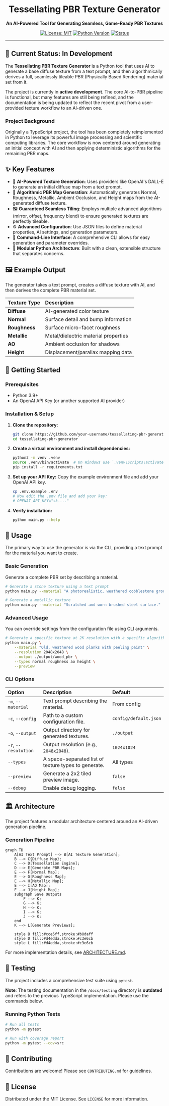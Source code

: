 <div align="center">

# Tessellating PBR Texture Generator

**An AI-Powered Tool for Generating Seamless, Game-Ready PBR Textures**

</div>

<div align="center">

[![License: MIT](https://img.shields.io/badge/License-MIT-yellow.svg?style=for-the-badge)](https://opensource.org/licenses/MIT)
[![Python Version](https://img.shields.io/badge/python-3.9+-blue.svg?style=for-the-badge)](https://www.python.org/downloads/)
[![Status](https://img.shields.io/badge/Status-In_Development-orange.svg?style=for-the-badge)](https://github.com/your-username/tessellating-pbr-generator)

</div>

---

## 🚀 Current Status: In Development

The **Tessellating PBR Texture Generator** is a Python tool that uses AI to generate a base diffuse texture from a text prompt, and then algorithmically derives a full, seamlessly tileable PBR (Physically Based Rendering) material set from it.

The project is currently in **active development**. The core AI-to-PBR pipeline is functional, but many features are still being refined, and the documentation is being updated to reflect the recent pivot from a user-provided texture workflow to an AI-driven one.

### Project Background

Originally a TypeScript project, the tool has been completely reimplemented in Python to leverage its powerful image processing and scientific computing libraries. The core workflow is now centered around generating an initial concept with AI and then applying deterministic algorithms for the remaining PBR maps.

## ✨ Key Features

-   🤖 **AI-Powered Texture Generation**: Uses providers like OpenAI's DALL-E to generate an initial diffuse map from a text prompt.
-   🎨 **Algorithmic PBR Map Generation**: Automatically generates Normal, Roughness, Metallic, Ambient Occlusion, and Height maps from the AI-generated diffuse texture.
-   🖼️ **Guaranteed Seamless Tiling**: Employs multiple advanced algorithms (mirror, offset, frequency blend) to ensure generated textures are perfectly tileable.
-   ⚙️ **Advanced Configuration**: Use JSON files to define material properties, AI settings, and generation parameters.
-   🚀 **Command-Line Interface**: A comprehensive CLI allows for easy generation and parameter overrides.
-   🧩 **Modular Python Architecture**: Built with a clean, extensible structure that separates concerns.

## 🖼️ Example Output

The generator takes a text prompt, creates a diffuse texture with AI, and then derives the complete PBR material set.

| Texture Type  | Description                         |
| :------------ | :---------------------------------- |
| **Diffuse**   | AI-generated color texture          |
| **Normal**    | Surface detail and bump information |
| **Roughness** | Surface micro-facet roughness       |
| **Metallic**  | Metal/dielectric material properties|
| **AO**        | Ambient occlusion for shadows       |
| **Height**    | Displacement/parallax mapping data  |

## 🏁 Getting Started

### Prerequisites

-   Python 3.9+
-   An OpenAI API Key (or another supported AI provider)

### Installation & Setup

1.  **Clone the repository:**
    ```sh
    git clone https://github.com/your-username/tessellating-pbr-generator.git
    cd tessellating-pbr-generator
    ```

2.  **Create a virtual environment and install dependencies:**
    ```sh
    python3 -m venv .venv
    source .venv/bin/activate  # On Windows use `.venv\Scripts\activate`
    pip install -r requirements.txt
    ```

3.  **Set up your API Key:**
    Copy the example environment file and add your OpenAI API key.
    ```sh
    cp .env.example .env
    # Now edit the .env file and add your key:
    # OPENAI_API_KEY="sk-..."
    ```

4.  **Verify installation:**
    ```sh
    python main.py --help
    ```

## 🚀 Usage

The primary way to use the generator is via the CLI, providing a text prompt for the material you want to create.

### Basic Generation

Generate a complete PBR set by describing a material.

```sh
# Generate a stone texture using a text prompt
python main.py --material "A photorealistic, weathered cobblestone ground with moss growing in the cracks."

# Generate a metallic texture
python main.py --material "Scratched and worn brushed steel surface."
```

### Advanced Usage

You can override settings from the configuration file using CLI arguments.

```sh
# Generate a specific texture at 2K resolution with a specific algorithm
python main.py \
    --material "Old, weathered wood planks with peeling paint" \
    --resolution 2048x2048 \
    --output ./output/wood_pbr \
    --types normal roughness ao height \
    --preview
```

### CLI Options

| Option         | Description                               | Default             |
| :------------- | :---------------------------------------- | :------------------ |
| `-m`, `--material` | Text prompt describing the material.      | From config         |
| `-c`, `--config`   | Path to a custom configuration file.      | `config/default.json` |
| `-o`, `--output`   | Output directory for generated textures.  | `./output`          |
| `-r`, `--resolution`| Output resolution (e.g., `2048x2048`).  | `1024x1024`         |
| `--types`      | A space-separated list of texture types to generate. | All types           |
| `--preview`    | Generate a 2x2 tiled preview image.       | `false`             |
| `--debug`      | Enable debug logging.                     | `false`             |


## 🏛️ Architecture

The project features a modular architecture centered around an AI-driven generation pipeline.

### Generation Pipeline

```mermaid
graph TD
    A[AI Text Prompt] --> B[AI Texture Generation];
    B --> C{Diffuse Map};
    C --> D[Tessellation Engine];
    D --> E[Generate PBR Maps];
    E --> F[Normal Map];
    E --> G[Roughness Map];
    E --> H[Metallic Map];
    E --> I[AO Map];
    E --> J[Height Map];
    subgraph Save Outputs
        F --> K;
        G --> K;
        H --> K;
        I --> K;
        J --> K;
    end
    K --> L[Generate Previews];

    style B fill:#cce5ff,stroke:#b8daff
    style D fill:#d4edda,stroke:#c3e6cb
    style L fill:#d4edda,stroke:#c3e6cb
```

For more implementation details, see [ARCHITECTURE.md](./ARCHITECTURE.md).

## 🧪 Testing

The project includes a comprehensive test suite using `pytest`.

**Note**: The testing documentation in the `/docs/testing` directory is **outdated** and refers to the previous TypeScript implementation. Please use the commands below.

### Running Python Tests

```sh
# Run all tests
python -m pytest

# Run with coverage report
python -m pytest --cov=src
```

## 🤝 Contributing

Contributions are welcome! Please see `CONTRIBUTING.md` for guidelines.

## 📄 License

Distributed under the MIT License. See `LICENSE` for more information.